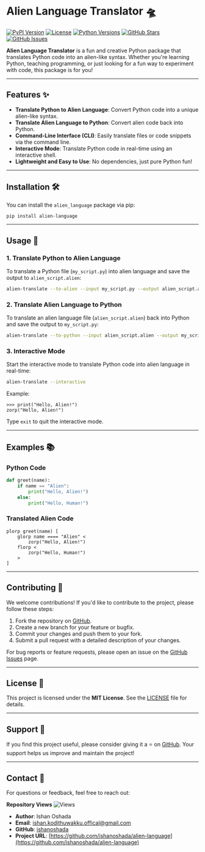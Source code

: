 # Alien Language Translator 🛸

[![PyPI Version](https://img.shields.io/pypi/v/alien_language)](https://pypi.org/project/alien_language/)
[![License](https://img.shields.io/pypi/l/alien_language)](https://github.com/ishanoshada/alien-language/blob/main/LICENSE)
[![Python Versions](https://img.shields.io/pypi/pyversions/alien_language)](https://pypi.org/project/alien_language/)
[![GitHub Stars](https://img.shields.io/github/stars/ishanoshada/alien-language)](https://github.com/ishanoshada/alien-language/stargazers)
[![GitHub Issues](https://img.shields.io/github/issues/ishanoshada/alien-language)](https://github.com/ishanoshada/alien-language/issues)

**Alien Language Translator** is a fun and creative Python package that translates Python code into an alien-like syntax. Whether you're learning Python, teaching programming, or just looking for a fun way to experiment with code, this package is for you!

---

## Features ✨

- **Translate Python to Alien Language**: Convert Python code into a unique alien-like syntax.
- **Translate Alien Language to Python**: Convert alien code back into Python.
- **Command-Line Interface (CLI)**: Easily translate files or code snippets via the command line.
- **Interactive Mode**: Translate Python code in real-time using an interactive shell.
- **Lightweight and Easy to Use**: No dependencies, just pure Python fun!

---

## Installation 🛠️

You can install the `alien_language` package via pip:

```bash
pip install alien-language
```

---

## Usage 🚀

### 1. Translate Python to Alien Language

To translate a Python file (`my_script.py`) into alien language and save the output to `alien_script.alien`:

```bash
alien-translate --to-alien --input my_script.py --output alien_script.alien
```

### 2. Translate Alien Language to Python

To translate an alien language file (`alien_script.alien`) back into Python and save the output to `my_script.py`:

```bash
alien-translate --to-python --input alien_script.alien --output my_script.py
```

### 3. Interactive Mode

Start the interactive mode to translate Python code into alien language in real-time:

```bash
alien-translate --interactive
```

Example:

```plaintext
>>> print("Hello, Alien!")
zorp("Hello, Alien!")
```

Type `exit` to quit the interactive mode.

---

## Examples 📚

### Python Code

```python
def greet(name):
    if name == "Alien":
        print("Hello, Alien!")
    else:
        print("Hello, Human!")
```

### Translated Alien Code

```plaintext
plorp greet(name) [
    glorp name ==== "Alien" <
        zorp("Hello, Alien!")
    florp <
        zorp("Hello, Human!")
    >
]
```

---

## Contributing 🤝

We welcome contributions! If you'd like to contribute to the project, please follow these steps:

1. Fork the repository on [GitHub](https://github.com/ishanoshada/alien-language).
2. Create a new branch for your feature or bugfix.
3. Commit your changes and push them to your fork.
4. Submit a pull request with a detailed description of your changes.

For bug reports or feature requests, please open an issue on the [GitHub Issues](https://github.com/ishanoshada/alien-language/issues) page.

---

## License 📜

This project is licensed under the **MIT License**. See the [LICENSE](LICENSE) file for details.

---

## Support 💖

If you find this project useful, please consider giving it a ⭐️ on [GitHub](https://github.com/ishanoshada/alien-language). Your support helps us improve and maintain the project!

---

## Contact 📧

For questions or feedback, feel free to reach out:


**Repository Views** ![Views](https://profile-counter.glitch.me/alienlan/count.svg)

- **Author**: Ishan Oshada
- **Email**: ishan.kodithuwakku.offical@gmail.com
- **GitHub**: [ishanoshada](https://github.com/ishanoshada)
- **Project URL**: [https://github.com/ishanoshada/alien-language](https://github.com/ishanoshada/alien-language)

